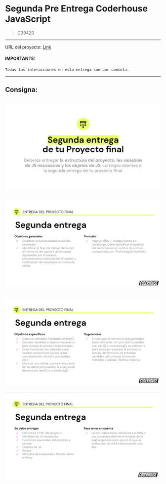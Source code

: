 # Segunda Pre Entrega Coderhouse JavaScript
> C39420
---

URL del proyecto: [Link](https://dacerb.github.io/full-stack-coderhouse-c39420/)

#### IMPORTANTE:
`Todas las interacciones en esta entrega son por consola.`

---
## Consigna:

![Alt text](docs/1.png)
---
![Alt text](docs/2.png)
---
![Alt text](docs/3.png)
---
![Alt text](docs/4.png)